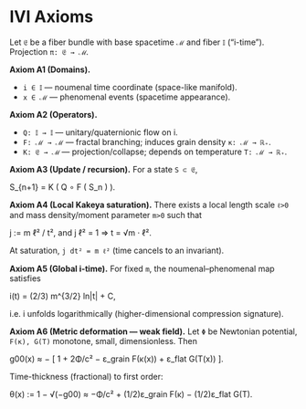 # IVI Axioms

Let `𝔈` be a fiber bundle with base spacetime `ℳ` and fiber `𝕀` (“i-time”). Projection `π: 𝔈 → ℳ`.

**Axiom A1 (Domains).**
- `i ∈ 𝕀` — noumenal time coordinate (space-like manifold).
- `x ∈ ℳ` — phenomenal events (spacetime appearance).

**Axiom A2 (Operators).**
- `Q: 𝕀 → 𝕀` — unitary/quaternionic flow on i.
- `F: ℳ → ℳ` — fractal branching; induces grain density `κ: ℳ → ℝ₊`.
- `K: 𝔈 → ℳ` — projection/collapse; depends on temperature `T: ℳ → ℝ₊`.

**Axiom A3 (Update / recursion).**
For a state `S ⊂ 𝔈`,


S_{n+1} = K ( Q ∘ F ( S_n ) ).


**Axiom A4 (Local Kakeya saturation).**
There exists a local length scale `ℓ>0` and mass density/moment parameter `m>0` such that


j := m ℓ² / t², and j ℓ² = 1 ⇒ t = √m · ℓ².

At saturation, `j dt² = m ℓ²` (time cancels to an invariant).

**Axiom A5 (Global i-time).**
For fixed `m`, the noumenal–phenomenal map satisfies


i(t) = (2/3) m^{3/2} ln|t| + C,

i.e. i unfolds logarithmically (higher-dimensional compression signature).

**Axiom A6 (Metric deformation — weak field).**
Let `Φ` be Newtonian potential, `F(κ), G(T)` monotone, small, dimensionless. Then


g00(x) ≈ − [ 1 + 2Φ/c² − ε_grain F(κ(x)) + ε_flat G(T(x)) ].

Time-thickness (fractional) to first order:


θ(x) := 1 − √(−g00) ≈ −Φ/c² + (1/2)ε_grain F(κ) − (1/2)ε_flat G(T).

